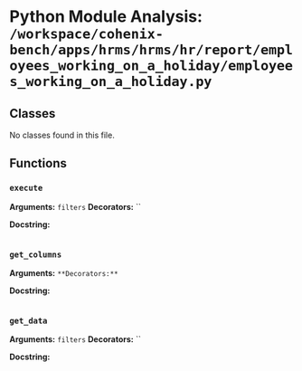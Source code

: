 # Python Module Analysis: `/workspace/cohenix-bench/apps/hrms/hrms/hr/report/employees_working_on_a_holiday/employees_working_on_a_holiday.py`

## Classes

No classes found in this file.


## Functions

### `execute`
**Arguments:** `filters`
**Decorators:** ``

**Docstring:**
```

```
### `get_columns`
**Arguments:** ``
**Decorators:** ``

**Docstring:**
```

```
### `get_data`
**Arguments:** `filters`
**Decorators:** ``

**Docstring:**
```

```

